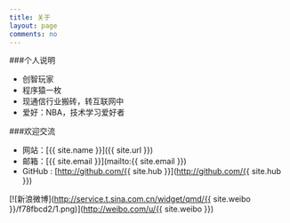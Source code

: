 ```yaml
---
title: 关于
layout: page
comments: no
---
```


###个人说明

* 创智玩家
* 程序猿一枚
* 现通信行业搬砖，转互联网中
* 爱好：NBA，技术学习爱好者

###欢迎交流

* 网站：[{{ site.name }}]({{ site.url }})
* 邮箱：[{{ site.email }}](mailto:{{ site.email }})
* GitHub : [http://github.com/{{ site.hub }}](http://github.com/{{ site.hub }})

[![新浪微博](http://service.t.sina.com.cn/widget/qmd/{{ site.weibo }}/f78fbcd2/1.png)](http://weibo.com/u/{{ site.weibo }})
